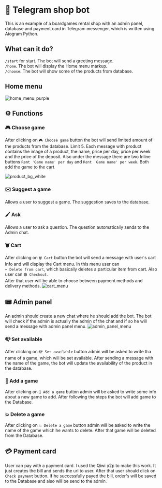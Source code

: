 
# 🔷 Telegram shop bot
This is an example of a boardgames rental shop with an admin panel, database and payment card in Telegram messenger, which is written using Aiogram Python.

## What can it do?
```/start``` for start. The bot will send a greeting message. <br>
```/home```. The bot will display the Home menu markup.<br>
```/choose```. The bot will show some of the products from database.<br>

## Home menu
![home_menu_purple](https://user-images.githubusercontent.com/99086730/163854200-4ede9147-ae99-47a2-9257-d20e5b6fa263.png)

## ⚙️ Functions

### 🎮 Choose game
After clicking on ```🎮 Choose game``` button the bot will send limited amount of the products from the database. Limit 5. 
Each message with product contains the image of a product, the name, price per day, price per week and the price of the deposit. 
Also under the message there are two Inline buttons ```Rent 'Game name' per day``` and ```Rent 'Game name' per week```. Both add the game to the cart.

![product_bg_white](https://user-images.githubusercontent.com/99086730/163853567-16d50359-bd1c-42e6-8fc4-73732a5e996e.png)

### ✉️ Suggest a game
Allows a user to suggest a game. The suggestion saves to the database. 

### 🖌 Ask
Allows a user to ask a question. The question automatically sends to the Admin chat.

### 🗑 Cart
After clicking on ```🗑 Cart``` button the bot will send a message with user's cart info and will display the Cart menu. In this menu user can  
```✂️ Delete from cart```, which basically deletes a particular item from cart. Also user can ```🟢 Checkout```.  
After that user will be able to choose between payment methods and delivery methods.
![cart_menu](https://user-images.githubusercontent.com/99086730/163855921-4837f0aa-9182-42a9-a33c-7788543dc231.png)

## 📟 Admin panel
An admin should create a new chat where he should add the bot. The bot will check if the admin is actually the admin of the chat and 
if so he will send a message with admin panel menu.
![admin_panel_menu](https://user-images.githubusercontent.com/99086730/163856717-37cc017e-32af-4477-b1a6-ae62eb69baa7.png)

### 📪 Set available
After clicking on ```📪 Set available``` button admin will be asked to write tha name of a game, which will be set available. After sending a message with the name
of the game, the bot will update the availability of the product in the database.

### 🎲 Add a game
After clicking on ```🎲 Add a game``` button admin will be asked to write some info about a new game to add. After following the steps the bot will add game
to the Database.

### 💥 Delete a game
After clicking on ```💥 Delete a game``` button admin will be asked to write the name of the game which he wants to delete. After that game will be deleted from 
the Database.

## 💳 Payment card
User can pay with a payment card. I used the Qiwi p2p to make this work. It just creates the bill and sends the url to user. After that user should click on 
``` Check payment ``` button. If he successfully payed the bill, order's will be saved to the Database and also will be send to the admin.
